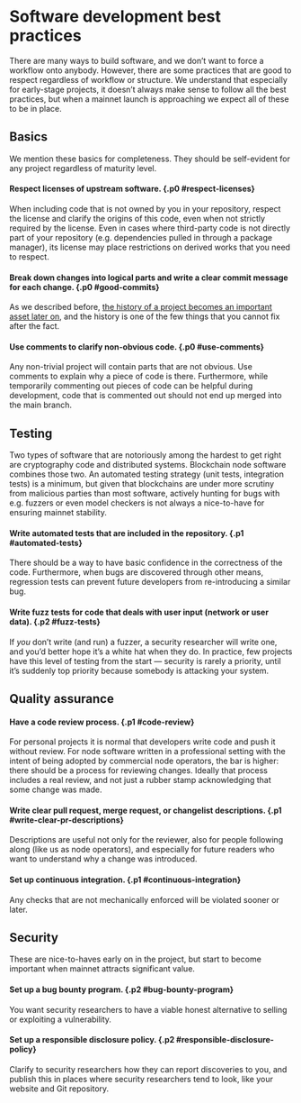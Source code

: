 # Software development best practices

There are many ways to build software,
and we don’t want to force a workflow onto anybody.
However, there are some practices that are good to respect
regardless of workflow or structure.
We understand that especially for early-stage projects,
it doesn’t always make sense to follow all the best practices,
but when a mainnet launch is approaching we expect all of these to be in place.

## Basics

We mention these basics for completeness.
They should be self-evident for any project regardless of maturity level.

#### Respect licenses of upstream software. {.p0 #respect-licenses}
When including code that is not owned by you in your repository,
respect the license and clarify the origins of this code,
even when not strictly required by the license.
Even in cases where third-party code is not directly part of your repository
(e.g. dependencies pulled in through a package manager),
its license may place restrictions on derived works that you need to respect.

#### Break down changes into logical parts and write a clear commit message for each change. {.p0 #good-commits}
As we described before,
[the history of a project becomes an important asset later on][transparency],
and the history is one of the few things that you cannot fix after the fact.

[transparency]: open-source.md#transparent-history

#### Use comments to clarify non-obvious code. {.p0 #use-comments}
Any non-trivial project will contain parts that are not obvious.
Use comments to explain why a piece of code is there.
Furthermore, while temporarily commenting out pieces of code can be helpful during development,
code that is commented out should not end up merged into the main branch.

## Testing

Two types of software that are notoriously among the hardest to get right
are cryptography code and distributed systems.
Blockchain node software combines those two.
An automated testing strategy (unit tests, integration tests) is a minimum,
but given that blockchains are under more scrutiny from malicious parties
than most software,
actively hunting for bugs with e.g. fuzzers or even model checkers
is not always a nice-to-have for ensuring mainnet stability.

#### Write automated tests that are included in the repository. {.p1 #automated-tests}
There should be a way to have basic confidence in the correctness of the code.
Furthermore, when bugs are discovered through other means,
regression tests can prevent future developers from re-introducing a similar bug.

#### Write fuzz tests for code that deals with user input (network or user data). {.p2 #fuzz-tests}
If _you_ don’t write (and run) a fuzzer, a security researcher will write one,
and you’d better hope it’s a white hat when they do.
In practice, few projects have this level of testing from the start
— security is rarely a priority,
until it’s suddenly top priority because somebody is attacking your system.

## Quality assurance

#### Have a code review process. {.p1 #code-review}
For personal projects it is normal that developers write code and push it without review.
For node software written in a professional setting
with the intent of being adopted by commercial node operators,
the bar is higher:
there should be a process for reviewing changes.
Ideally that process includes a real review,
and not just a rubber stamp acknowledging that some change was made.

#### Write clear pull request, merge request, or changelist descriptions. {.p1 #write-clear-pr-descriptions}
Descriptions are useful not only for the reviewer,
also for people following along (like us as node operators),
and especially for future readers who want to understand why a change was introduced.

#### Set up continuous integration. {.p1 #continuous-integration}
Any checks that are not mechanically enforced will be violated sooner or later.

## Security

These are nice-to-haves early on in the project,
but start to become important when mainnet attracts significant value.

#### Set up a bug bounty program. {.p2 #bug-bounty-program}
You want security researchers to have a viable honest alternative
to selling or exploiting a vulnerability.

#### Set up a responsible disclosure policy. {.p2 #responsible-disclosure-policy}
Clarify to security researchers how they can report discoveries to you,
and publish this in places where security researchers tend to look,
like your website and Git repository.
